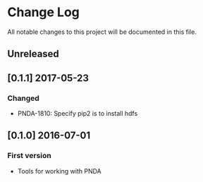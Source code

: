 # Change Log
All notable changes to this project will be documented in this file.

## Unreleased

## [0.1.1] 2017-05-23
### Changed
- PNDA-1810: Specify pip2 is to install hdfs

## [0.1.0] 2016-07-01
### First version
- Tools for working with PNDA
